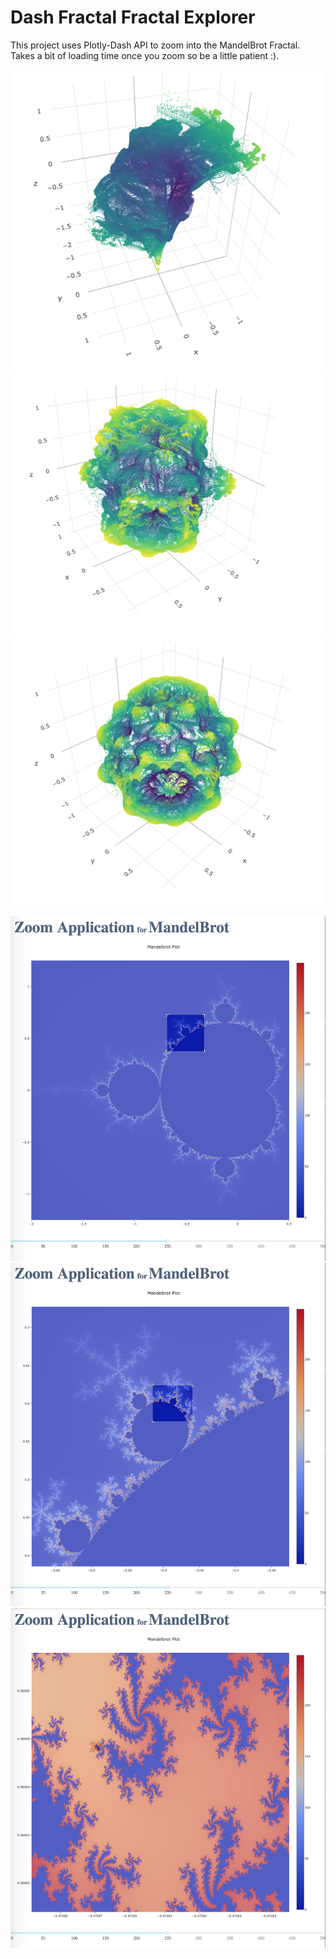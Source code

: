 # Dash Fractal Fractal Explorer

This project uses Plotly-Dash API to zoom into the MandelBrot Fractal. Takes a bit of loading time
once you zoom so be a little patient :).

![alt text](Images/degree2.png)
![alt text](Images/degree5.png)
![alt text](Images/degree8.png)

![alt text](Images/image1.png)
![alt text](Images/image2.png)
![alt text](Images/image6.png)

